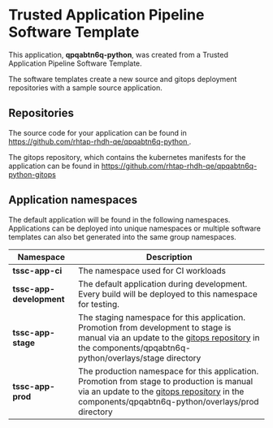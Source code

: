 # Trusted Application Pipeline Software Template

This application, **qpqabtn6q-python**, was created from a Trusted Application Pipeline Software Template.

The software templates create a new source and gitops deployment repositories with a sample source application. 

## Repositories

The source code for your application can be found in [https://github.com/rhtap-rhdh-qe/qpqabtn6q-python ](https://github.com/rhtap-rhdh-qe/qpqabtn6q-python ).
 
The gitops repository, which contains the kubernetes manifests for the application can be found in 
[https://github.com/rhtap-rhdh-qe/qpqabtn6q-python-gitops ](https://github.com/rhtap-rhdh-qe/qpqabtn6q-python-gitops ) 

## Application namespaces 

The default application will be found in the following namespaces. Applications can be deployed into unique namespaces or multiple software templates can also bet generated into the same group namespaces.  

|  Namespace   |  Description   |  
| -------- | -------- |
| **tssc-app-ci** | The namespace used for CI workloads |
| **tssc-app-development** | The default application during development. Every build will be deployed to this namespace for testing. |
| **tssc-app-stage** | The staging namespace for this application. Promotion from development to stage is manual via an update to the [gitops repository](https://github.com/rhtap-rhdh-qe/qpqabtn6q-python-gitops ) in the components/qpqabtn6q-python/overlays/stage directory |
| **tssc-app-prod** | The production namespace for this application. Promotion from stage to production is manual via an update to the [gitops repository](https://github.com/rhtap-rhdh-qe/qpqabtn6q-python-gitops ) in the components/qpqabtn6q-python/overlays/prod directory |